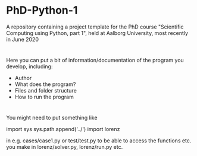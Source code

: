 # PhD-Python-1
A repository containing a project template for the PhD
course "Scientific Computing using Python, part 1", held 
at Aalborg University, most recently in June 2020

#  
Here you can put a bit of information/documentation of the program 
you develop, including:

- Author
- What does the program?
- Files and folder structure
- How to run the program

# 
You might need to put something like

import sys
sys.path.append('../')
import lorenz

in e.g. cases/case1.py or test/test.py to be able to access the functions etc.
you make in lorenz/solver.py, lorenz/run.py etc.